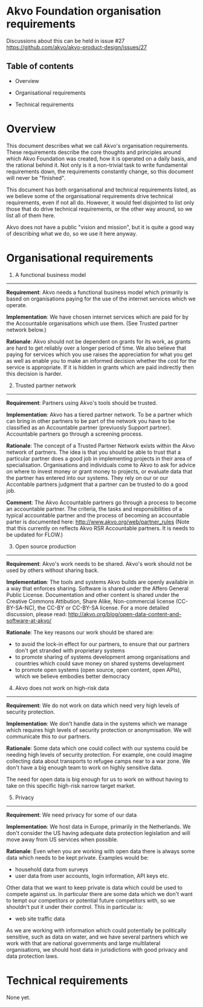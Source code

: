 # Akvo Foundation organisation requirements 

Discussions about this can be held in issue #27 https://github.com/akvo/akvo-product-design/issues/27

Table of contents
-----------------
- Overview

- Organisational requirements

- Technical requirements

Overview
========

This document describes what we call Akvo's organisation requirements. These requirements describe the core thoughts and principles around which Akvo Foundation was created, how it is operated on a daily basis, and the rational behind it. Not only is it a non-trivial task to write fundamental requirements down, the requirements constantly change, so this document will never be "finished".

This document has both organisational and technical requirements listed, as we believe some of the organisational requirements drive technical requirements, even if not all do. However, it would feel disjointed to list only those that do drive technical requirements, or the other way around, so we list all of them here.

Akvo does not have a public "vision and mission", but it is quite a good way of describing what we do, so we use it here anyway.

Organisational requirements
===========================


1. A functional business model
------------------------------
**Requirement**: Akvo needs a functional business model which primarily is based on organisations paying for the use of the internet services which we operate.

**Implementation**: We have chosen internet services which are paid for by the Accountable organisations which use them. (See Trusted partner network below.)

**Rationale**: Akvo should not be dependent on grants for its work, as grants are hard to get reliably over a longer period of time. We also believe that paying for services which you use raises the appreciation for what you get as well as enable you to make an informed decision whether the cost for the service is appropriate. If it is hidden in grants which are paid indirectly then this decision is harder.


2. Trusted partner network
--------------------------
**Requirement**: Partners using Akvo's tools should be trusted.

**Implementation**: Akvo has a tiered partner network. To be a partner which can bring in other partners to be part of the network you have to be classified as an Accountable partner (previuosly Support partner). Accountable partners go through a screening process. 

**Rationale**: The concept of a Trusted Partner Network exists within the Akvo network of partners. The idea is that you should be able to trust that a particular partner does a good job in implementing projects in their area of specialisation. Organisations and individuals come to Akvo to ask for advice on where to invest money or grant money to projects, or evaluate data that the partner has entered into our systems. They rely on our or our Accontable partners judgment that a partner can be trusted to do a good job.

**Comment**: The Akvo Accountable partners go through a process to become an accountable partner. The criteria, the tasks and responsibilities of a typical accountable partner and the process of becoming an accountable parter is documented here: http://www.akvo.org/web/partner_rules (Note that this currently on reflects Akvo RSR Accountable partners. It is needs to be updated for FLOW.)

3. Open source production
-------------------------
**Requirement**: Akvo's work needs to be shared. Akvo's work should not be used by others without sharing back. 

**Implementation**: The tools and systems Akvo builds are openly available in a way that enforces sharing. Software is shared under the Affero General Public License. Documentation and other content is shared under the Creative Commons Attibution, Share Alike, Non-commercial license (CC-BY-SA-NC), the CC-BY or CC-BY-SA license. For a more detailed discussion, please read: http://akvo.org/blog/open-data-content-and-software-at-akvo/

**Rationale**: The key reasons our work should be shared are:

- to avoid the lock-in effect for our partners, to ensure that our partners don't get stranded with proprietary systems
- to promote sharing of systems development among organisations and countries which could save money on shared systems development
- to promote open systems (open source, open content, open APIs), which we believe embodies better democracy

4. Akvo does not work on high-risk data
---------------------------------------
**Requirement**: We do not work on data which need very high levels of security protection.

**Implementation**: We don't handle data in the systems which we manage which requires high levels of security protection or anonymisation. We will communicate this to our partners. 

**Rationale**: Some data which one could collect with our systems could be needing high levels of security protection. For example, one could imagine collecting data about transports to refugee camps near to a war zone. We don't have a big enough team to work on highly sensitive data.

The need for open data is big enough for us to work on without having to take on this specific high-risk narrow target market.

5. Privacy
----------

**Requirement**: We need privacy for some of our data

**Implementation**: We host data in Europe, primarily in the Netherlands. We don't consider the US having adequate data protection legislation and will move away from US services when possible.

**Rationale**: Even when you are working with open data there is always some data which needs to be kept private. Examples would be: 

- household data from surveys
- user data from user accounts, login information, API keys etc.

Other data that we want to keep private is data which could be used to compete against us. In particular there are some data which we don't want to tempt our competitors or potential future competitors with, so we shouldn't put it under their control. This in particular is: 

- web site traffic data

As we are working with information which could potentially be politically sensitive, such as data on water, and we have several partners which we work with that are national governments and large multilateral organisations, we should host data in jurisdictions with good privacy and data protection laws.



Technical requirements
======================
None yet.
